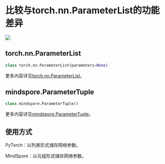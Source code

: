 # 比较与torch.nn.ParameterList的功能差异

<a href="https://gitee.com/mindspore/docs/blob/r1.11/docs/mindspore/source_zh_cn/note/api_mapping/pytorch_diff/ParameterTuple.md" target="_blank"><img src="https://mindspore-website.obs.cn-north-4.myhuaweicloud.com/website-images/r1.11/resource/_static/logo_source.png"></a>

## torch.nn.ParameterList

```python
class torch.nn.ParameterList(parameters=None)
```

更多内容详见[torch.nn.ParameterList](https://pytorch.org/docs/1.5.0/nn.html#torch.nn.ParameterList)。

## mindspore.ParameterTuple

```python
class mindspore.ParameterTuple()
```

更多内容详见[mindspore.ParameterTuple](https://mindspore.cn/docs/zh-CN/r1.11/api_python/mindspore/mindspore.ParameterTuple.html#mindspore.ParameterTuple)。

## 使用方式

PyTorch：以列表形式储存网络参数。

MindSpore：以元组形式储存网络参数。